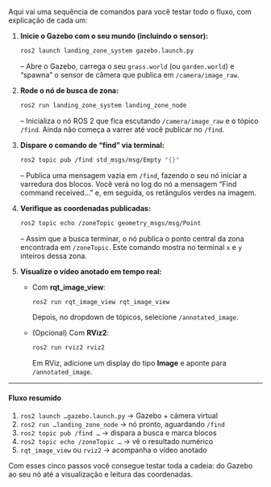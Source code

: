Aqui vai uma sequência de comandos para você testar todo o fluxo, com explicação de cada um:

1. **Inicie o Gazebo com o seu mundo (incluindo o sensor):**

   ```bash
   ros2 launch landing_zone_system gazebo.launch.py
   ```

   – Abre o Gazebo, carrega o seu `grass.world` (ou `garden.world`) e “spawna” o sensor de câmera que publica em `/camera/image_raw`.

2. **Rode o nó de busca de zona:**

   ```bash
   ros2 run landing_zone_system landing_zone_node
   ```

   – Inicializa o nó ROS 2 que fica escutando `/camera/image_raw` e o tópico `/find`. Ainda não começa a varrer até você publicar no `/find`.

3. **Dispare o comando de “find” via terminal:**

   ```bash
   ros2 topic pub /find std_msgs/msg/Empty "{}"
   ```

   – Publica uma mensagem vazia em `/find`, fazendo o seu nó iniciar a varredura dos blocos. Você verá no log do nó a mensagem “Find command received…” e, em seguida, os retângulos verdes na imagem.

4. **Verifique as coordenadas publicadas:**

   ```bash
   ros2 topic echo /zoneTopic geometry_msgs/msg/Point
   ```

   – Assim que a busca terminar, o nó publica o ponto central da zona encontrada em `/zoneTopic`. Este comando mostra no terminal `x` e `y` inteiros dessa zona.

5. **Visualize o vídeo anotado em tempo real:**

   * Com **rqt\_image\_view**:

     ```bash
     ros2 run rqt_image_view rqt_image_view
     ```

     Depois, no dropdown de tópicos, selecione `/annotated_image`.
   * (Opcional) Com **RViz2**:

     ```bash
     ros2 run rviz2 rviz2
     ```

     Em RViz, adicione um display do tipo **Image** e aponte para `/annotated_image`.

---

#### Fluxo resumido

1. `ros2 launch …gazebo.launch.py` → Gazebo + câmera virtual
2. `ros2 run …landing_zone_node` → nó pronto, aguardando `/find`
3. `ros2 topic pub /find …` → dispara a busca e marca blocos
4. `ros2 topic echo /zoneTopic …` → vê o resultado numérico
5. `rqt_image_view` ou `rviz2` → acompanha o vídeo anotado

Com esses cinco passos você consegue testar toda a cadeia: do Gazebo ao seu nó até a visualização e leitura das coordenadas.
